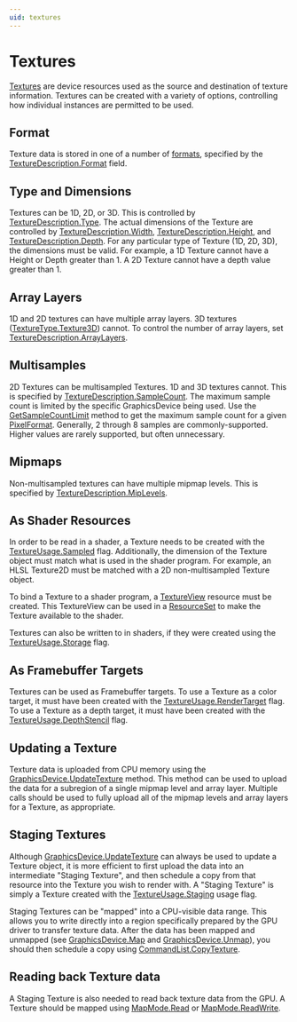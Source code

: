 ```yaml
---
uid: textures
---
```


# Textures

[Textures](xref:Veldrid.Texture) are device resources used as the source and destination of texture information. Textures can be created with a variety of options, controlling how individual instances are permitted to be used.

## Format

Texture data is stored in one of a number of [formats](xref:Veldrid.PixelFormat), specified by the [TextureDescription.Format](xref:Veldrid.TextureDescription#Veldrid_TextureDescription_Format) field.

## Type and Dimensions

Textures can be 1D, 2D, or 3D. This is controlled by [TextureDescription.Type](xref:Veldrid.TextureDescription#Veldrid_TextureDescription_Type). The actual dimensions of the Texture are controlled by [TextureDescription.Width](xref:Veldrid.TextureDescription#Veldrid_TextureDescription_Width), [TextureDescription.Height](xref:Veldrid.TextureDescription#Veldrid_TextureDescription_Height), and [TextureDescription.Depth](xref:Veldrid.TextureDescription#Veldrid_TextureDescription_Depth). For any particular type of Texture (1D, 2D, 3D), the dimensions must be valid. For example, a 1D Texture cannot have a Height or Depth greater than 1. A 2D Texture cannot have a depth value greater than 1.

## Array Layers

1D and 2D textures can have multiple array layers. 3D textures ([TextureType.Texture3D](xref:Veldrid.TextureType)) cannot. To control the number of array layers, set [TextureDescription.ArrayLayers](xref:Veldrid.TextureDescription#Veldrid_TextureDescription_ArrayLayers).

## Multisamples

2D Textures can be multisampled Textures. 1D and 3D textures cannot. This is specified by [TextureDescription.SampleCount](xref:Veldrid.TextureDescription#Veldrid_TextureDescription_SampleCount). The maximum sample count is limited by the specific GraphicsDevice being used. Use the [GetSampleCountLimit](xref:Veldrid.GraphicsDevice#Veldrid_GraphicsDevice_GetSampleCountLimit_Veldrid_PixelFormat_System_Boolean_) method to get the maximum sample count for a given [PixelFormat](xref:Veldrid.PixelFormat). Generally, 2 through 8 samples are commonly-supported. Higher values are rarely supported, but often unnecessary.

## Mipmaps

Non-multisampled textures can have multiple mipmap levels. This is specified by [TextureDescription.MipLevels](xref:Veldrid.TextureDescription#Veldrid_TextureDescription_MipLevels).

## As Shader Resources

In order to be read in a shader, a Texture needs to be created with the [TextureUsage.Sampled](xref:Veldrid.TextureUsage) flag. Additionally, the dimension of the Texture object must match what is used in the shader program. For example, an HLSL Texture2D must be matched with a 2D non-multisampled Texture object.

To bind a Texture to a shader program, a [TextureView](xref:Veldrid.TextureView) resource must be created. This TextureView can be used in a [ResourceSet](xref:Veldrid.ResourceSet) to make the Texture available to the shader.

Textures can also be written to in shaders, if they were created using the [TextureUsage.Storage](xref:Veldrid.TextureUsage) flag.

## As Framebuffer Targets

Textures can be used as Framebuffer targets. To use a Texture as a color target, it must have been created with the [TextureUsage.RenderTarget](xref:Veldrid.TextureUsage) flag. To use a Texture as a depth target, it must have been created with the [TextureUsage.DepthStencil](xref:Veldrid.TextureUsage) flag.

## Updating a Texture

Texture data is uploaded from CPU memory using the [GraphicsDevice.UpdateTexture](xref:Veldrid.GraphicsDevice#Veldrid_GraphicsDevice_UpdateTexture_Veldrid_Texture_IntPtr_System_UInt32_System_UInt32_System_UInt32_System_UInt32_System_UInt32_System_UInt32_System_UInt32_System_UInt32_System_UInt32_) method. This method can be used to upload the data for a subregion of a single mipmap level and array layer. Multiple calls should be used to fully upload all of the mipmap levels and array layers for a Texture, as appropriate.

## Staging Textures

Although [GraphicsDevice.UpdateTexture](xref:Veldrid.GraphicsDevice#Veldrid_GraphicsDevice_UpdateTexture_Veldrid_Texture_IntPtr_System_UInt32_System_UInt32_System_UInt32_System_UInt32_System_UInt32_System_UInt32_System_UInt32_System_UInt32_System_UInt32_) can always be used to update a Texture object, it is more efficient to first upload the data into an intermediate "Staging Texture", and then schedule a copy from that resource into the Texture you wish to render with. A "Staging Texture" is simply a Texture created with the [TextureUsage.Staging](xref:Veldrid.TextureUsage) usage flag.

Staging Textures can be "mapped" into a CPU-visible data range. This allows you to write directly into a region specifically prepared by the GPU driver to transfer texture data. After the data has been mapped and unmapped (see [GraphicsDevice.Map](xref:Veldrid.GraphicsDevice#Veldrid_GraphicsDevice_Map_Veldrid_MappableResource_Veldrid_MapMode_System_UInt32_) and [GraphicsDevice.Unmap](xref:Veldrid.GraphicsDevice#Veldrid_GraphicsDevice_Unmap_Veldrid_MappableResource_System_UInt32_)), you should then schedule a copy using [CommandList.CopyTexture](xref:Veldrid.CommandList#Veldrid_CommandList_CopyTexture_Veldrid_Texture_System_UInt32_System_UInt32_System_UInt32_System_UInt32_System_UInt32_Veldrid_Texture_System_UInt32_System_UInt32_System_UInt32_System_UInt32_System_UInt32_System_UInt32_System_UInt32_System_UInt32_System_UInt32_).

## Reading back Texture data

A Staging Texture is also needed to read back texture data from the GPU. A Texture should be mapped using [MapMode.Read](xref:Veldrid.MapMode) or [MapMode.ReadWrite](xref:Veldrid.MapMode).